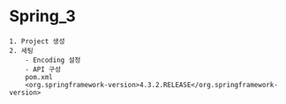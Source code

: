 # Spring_3
 

	1. Project 생성
	2. 세팅
		- Encoding 설정
		- API 구성
		pom.xml
		<org.springframework-version>4.3.2.RELEASE</org.springframework-version>
 